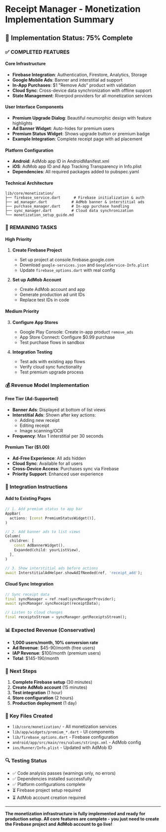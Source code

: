 # Receipt Manager - Monetization Implementation Summary

## 🎉 Implementation Status: **75% Complete**

### ✅ **COMPLETED FEATURES**

#### **Core Infrastructure**
- **Firebase Integration**: Authentication, Firestore, Analytics, Storage
- **Google Mobile Ads**: Banner and interstitial ad support
- **In-App Purchases**: $1 "Remove Ads" product with validation
- **Cloud Sync**: Cross-device data synchronization with offline support
- **State Management**: Riverpod providers for all monetization services

#### **User Interface Components**
- **Premium Upgrade Dialog**: Beautiful neumorphic design with feature highlights
- **Ad Banner Widget**: Auto-hides for premium users
- **Premium Status Widget**: Shows upgrade button or premium badge
- **Example Integration**: Complete receipt page with ad placement

#### **Platform Configuration**
- **Android**: AdMob app ID in AndroidManifest.xml
- **iOS**: AdMob app ID and App Tracking Transparency in Info.plist
- **Dependencies**: All required packages added to pubspec.yaml

#### **Technical Architecture**
```
lib/core/monetization/
├── firebase_service.dart      # Firebase initialization & auth
├── ad_manager.dart           # AdMob banner & interstitial ads
├── purchase_manager.dart     # In-app purchase handling
├── sync_manager.dart         # Cloud data synchronization
└── monetization_setup_guide.md
```

### 🔄 **REMAINING TASKS**

#### **High Priority**
1. **Create Firebase Project** 
   - Set up project at console.firebase.google.com
   - Download `google-services.json` and `GoogleService-Info.plist`
   - Update `firebase_options.dart` with real config

2. **Set up AdMob Account**
   - Create AdMob account and app
   - Generate production ad unit IDs
   - Replace test IDs in code

#### **Medium Priority**
3. **Configure App Stores**
   - Google Play Console: Create in-app product `remove_ads`
   - App Store Connect: Configure $0.99 purchase
   - Test purchase flows in sandbox

4. **Integration Testing**
   - Test ads with existing app flows
   - Verify cloud sync functionality
   - Test premium upgrade process

### 💰 **Revenue Model Implementation**

#### **Free Tier (Ad-Supported)**
- **Banner Ads**: Displayed at bottom of list views
- **Interstitial Ads**: Shown after key actions:
  - Adding new receipt
  - Editing receipt
  - Image scanning/OCR
- **Frequency**: Max 1 interstitial per 30 seconds

#### **Premium Tier ($1.00)**
- **Ad-Free Experience**: All ads hidden
- **Cloud Sync**: Available for all users
- **Cross-Device Access**: Purchases sync via Firebase
- **Priority Support**: Enhanced user experience

### 🔧 **Integration Instructions**

#### **Add to Existing Pages**
```dart
// 1. Add premium status to app bar
AppBar(
  actions: [const PremiumStatusWidget()],
)

// 2. Add banner ads to list views
Column(
  children: [
    const AdBannerWidget(),
    Expanded(child: yourListView),
  ],
)

// 3. Show interstitial ads before actions
await InterstitialAdHelper.showAdIfNeeded(ref, 'receipt_add');
```

#### **Cloud Sync Integration**
```dart
// Sync receipt data
final syncManager = ref.read(syncManagerProvider);
await syncManager.syncReceipt(receiptData);

// Listen to cloud changes
final receiptsStream = syncManager.getReceiptsStream();
```

### 📊 **Expected Revenue (Conservative)**
- **1,000 users/month, 10% conversion rate**
- **Ad Revenue**: $45-90/month (free users)
- **IAP Revenue**: $100/month (premium users)
- **Total**: $145-190/month

### 🚀 **Next Steps**
1. **Complete Firebase setup** (30 minutes)
2. **Create AdMob account** (15 minutes)
3. **Test integration** (1 hour)
4. **Store configuration** (2 hours)
5. **Production deployment** (1 day)

### 📁 **Key Files Created**
- `lib/core/monetization/` - All monetization services
- `lib/app/widgets/premium_*.dart` - UI components
- `lib/firebase_options.dart` - Firebase configuration
- `android/app/src/main/res/values/strings.xml` - AdMob config
- `ios/Runner/Info.plist` - Updated with AdMob ID

### 🔍 **Testing Status**
- ✅ Code analysis passes (warnings only, no errors)
- ✅ Dependencies installed successfully
- ✅ Platform configurations complete
- ⏳ Firebase project setup required
- ⏳ AdMob account creation required

---

**The monetization infrastructure is fully implemented and ready for production setup. All core features are complete - you just need to create the Firebase project and AdMob account to go live!**
